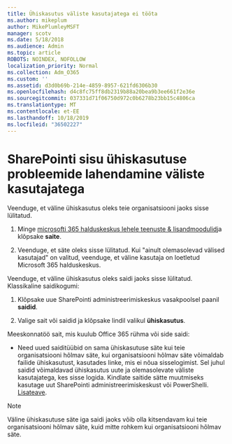 ```yaml
---
title: Ühiskasutus väliste kasutajatega ei tööta
ms.author: mikeplum
author: MikePlumleyMSFT
manager: scotv
ms.date: 5/18/2018
ms.audience: Admin
ms.topic: article
ROBOTS: NOINDEX, NOFOLLOW
localization_priority: Normal
ms.collection: Adm_O365
ms.custom: ''
ms.assetid: d3d0b69b-214e-4859-8957-621fd6306b30
ms.openlocfilehash: d4c8fc75ff8db2319b88a20bea9b3ee661f2e36e
ms.sourcegitcommit: 037331d71f06750d972c0b6278b23bb15c4806ca
ms.translationtype: MT
ms.contentlocale: et-EE
ms.lasthandoff: 10/18/2019
ms.locfileid: "36502227"
---
```

# <a name="fix-problems-sharing-sharepoint-content-with-external-users"></a>SharePointi sisu ühiskasutuse probleemide lahendamine väliste kasutajatega

Veenduge, et väline ühiskasutus oleks teie organisatsiooni jaoks sisse lülitatud.
  
1. Minge [microsofti 365 halduskeskus lehele teenuste &amp; lisandmoodulid](https://portal.office.com/adminportal/home#/Settings/ServicesAndAddIns)ja klõpsake **saite**.
    
2. Veenduge, et säte oleks sisse lülitatud. Kui "ainult olemasolevad välised kasutajad" on valitud, veenduge, et väline kasutaja on loetletud Microsoft 365 halduskeskus.
    
Veenduge, et väline ühiskasutus oleks saidi jaoks sisse lülitatud. Klassikaline saidikogumi:
  
1. Klõpsake uue SharePointi administreerimiskeskus vasakpoolsel paanil **saidid**.
    
2. Valige sait või saidid ja klõpsake lindil valikul **ühiskasutus**.
    
Meeskonnatöö sait, mis kuulub Office 365 rühma või side saidi:
  
- Need uued saiditüübid on sama ühiskasutuse säte kui teie organisatsiooni hõlmav säte, kui organisatsiooni hõlmav säte võimaldab failide ühiskasutust, kasutades linke, mis ei nõua sisselogimist. Sel juhul saidid võimaldavad ühiskasutus uute ja olemasolevate väliste kasutajatega, kes sisse logida. Kindlate saitide sätte muutmiseks kasutage uut SharePointi administreerimiskeskust või PowerShelli. [Lisateave](https://go.microsoft.com/fwlink/?linkid=871863).
    
> [!NOTE]
> Väline ühiskasutuse säte iga saidi jaoks võib olla kitsendavam kui teie organisatsiooni hõlmav säte, kuid mitte rohkem kui organisatsiooni hõlmav säte. 
  

